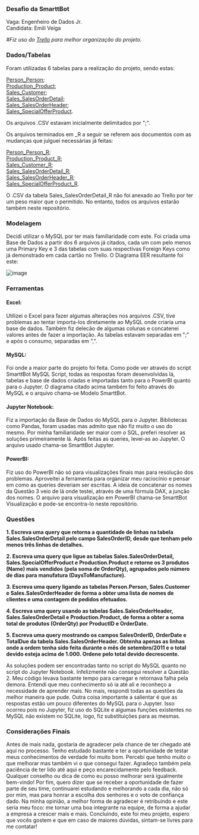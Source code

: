 ### **Desafio da SmarttBot** <br/> 
Vaga: Engenheiro de Dados Jr.<br/>
Candidata: Emili Veiga

*#Fiz uso do [Trello](https://trello.com/b/JoSEaRAx/smarttbot) para melhor organização do projeto.*<br/>


### **Dados/Tabelas** <br/>
Foram utilizadas 6 tabelas para a realização do projeto, sendo estas:

[Person_Person](https://trello.com/c/sDbklu37/4-personperson);<br/>
[Production_Product](https://trello.com/c/AvUL119B/6-productionproduct);<br/>
[Sales_Customer](https://trello.com/c/DAp74P41/8-salescustomer);<br/>
[Sales_SalesOrderDetail](https://trello.com/c/5wo7dXIm/10-salessalesorderdetail);<br/>
[Sales_SalesOrderHeader](https://trello.com/c/2l84cKOr/12-salessalesorderheader);<br/>
[Sales_SpecialOfferProduct](https://trello.com/c/rq0MFFJE/14-salesspecialofferproduct).<br/>

Os arquivos .CSV estavam inicialmente delimitados por ";".

Os arquivos terminados em _R a seguir se referem aos documentos com as mudanças que julguei necessárias já feitas:

[Person_Person_R](https://trello.com/c/FCHY0mYs/5-personpersonr);<br/>
[Production_Product_R](https://trello.com/c/Ix21nVSj/7-productionproductionr);<br/>
[Sales_Customer_R](https://trello.com/c/ZF6ECafA/9-salescustomerr);<br/>
[Sales_SalesOrderDetail_R](https://trello.com/c/9HniQHaJ/11-salessalesorderdetailr);<br/>
[Sales_SalesOrderHeader_R](https://trello.com/c/d7XYryvR/13-salessalesorderheaderr);<br/>
[Sales_SpecialOfferProduct_R](https://trello.com/c/3AyHtjX1/15-salesspecialofferproductr).<br/>

O .CSV da tabela Sales_SalesOrderDetail_R não foi anexado ao Trello por ter um peso maior que o permitido. No entanto, todos os arquivos estarão também neste repositório.

### **Modelagem** <br/>

Decidi utilizar o MySQL por ter mais familiaridade com este.
Foi criada uma Base de Dados a partir dos 6 arquivos já citados, cada um com pelo menos uma Primary Key e 3 das tabelas com suas respectivas Foreign Keys como já demonstrado em cada cartão no Trello.
O Diagrama EER resultante foi este:

![image](https://user-images.githubusercontent.com/21317788/163992966-53fd4a14-f20f-4317-aca9-2d44f85a48c0.png)

### **Ferramentas** <br/>

#### Excel: 
Utilizei o Excel para fazer algumas alterações nos arquivos .CSV, tive problemas ao tentar importa-los diretamente ao MySQL onde criaria uma base de dados. Também fiz delecão de algumas colunas e concatenei valores antes de fazer a importação. As tabelas estavam separadas em ";" e após o consumo, separadas em ",".

#### MySQL: 
Foi onde a maior parte do projeto foi feita. Como pode ver através do script SmarttBot MySQL Script, todas as respostas foram desenvolvidas lá, tabelas e base de dados criadas e importadas tanto para o PowerBI quanto para o Jupyter. O diagrama citado acima também foi feito através do MySQL e o arquivo chama-se Modelo SmarttBot.

#### Jupyter Notebook: 
Fiz a importação da Base de Dados do MySQL para o Jupyter. Bibliotecas como Pandas, foram usadas mas admito que não fiz muito o uso do mesmo. Por minha familiaridade ser maior com o SQL, preferi resolver as soluções primeiramente lá. Após feitas as queries, levei-as ao Jupyter. O arquivo usado chama-se SmarttBot Jupyter.

#### PowerBI: 
Fiz uso do PowerBI não só para visualizações finais mas para resolução dos problemas. Aproveitei a ferramenta para organizar meu raciocínio e pensar em como as queries deveriam ser escritas. A ideia de concatenar os nomes da Questão 3 veio de lá onde testei, através de uma fórmula DAX, a junção dos nomes.
O arquivo para visualização em PowerBI chama-se SmarttBot Visualização e pode-se encontra-lo neste repositório.

### **Questões** <br/>

**1. Escreva uma query que retorna a quantidade de linhas na tabela Sales.SalesOrderDetail pelo campo SalesOrderID, desde que tenham pelo menos três linhas de detalhes.**

**2. Escreva uma query que ligue as tabelas Sales.SalesOrderDetail, Sales.SpecialOfferProduct e Production.Product e retorne os 3 produtos (Name) mais vendidos (pela soma de OrderQty), agrupados pelo número de dias para manufatura (DaysToManufacture).**

**3. Escreva uma query ligando as tabelas Person.Person, Sales.Customer e Sales.SalesOrderHeader de forma a obter uma lista de nomes de clientes e uma contagem de pedidos efetuados.**

**4. Escreva uma query usando as tabelas Sales.SalesOrderHeader, Sales.SalesOrderDetail e Production.Product, de forma a obter a soma total de produtos (OrderQty) por ProductID e OrderDate.**

**5. Escreva uma query mostrando os campos SalesOrderID, OrderDate e TotalDue da tabela Sales.SalesOrderHeader. Obtenha apenas as linhas onde a ordem tenha sido feita durante o mês de setembro/2011 e o total devido esteja acima de 1.000. Ordene pelo total devido decrescente.**

As soluções podem ser encontradas tanto no script do MySQL quanto no script do Jupyter Notebook.
Infelizmente não consegui resolver a Questão 2. Meu código levava bastante tempo para carregar e retornava falha pela demora. Entendi que meu conhecimento só ia até ali e reconheço a necessidade de aprender mais. No mais, respondi todas as questões da melhor maneira que pude.
Outra coisa importante a salientar é que as respostas estão um pouco diferentes do MySQL para o Jupyter. Isso ocorreu pois no Jupyter, fiz uso do SQLite e algumas funções existentes no MySQL não existem no SQLite, logo, fiz substituições para as mesmas.

### **Considerações Finais** <br/>

Antes de mais nada, gostaria de agradecer pela chance de ter chegado até aqui no processo. Tenho estudado bastante e ter a oportunidade de testar meus conhecimentos de verdade foi muito bom. Percebi que tenho muito o que melhorar mas também vi o que consegui fazer.
Agradeço também pela paciência de ter lido até aqui e peço encarecidamente pelo feedback. Qualquer conselho ou dica de como eu posso melhorar será igualmente bem-vindo!
Por fim, quero dizer que se receber a oportunidade de fazer parte de seu time, continuarei estudando e melhorando a cada dia, não só por mim, mas para honrar a escolha dos senhores e o voto de confiança dado. Na minha opinião, a melhor forma de agradecer é retribuindo e este seria meu foco: me tornar uma boa integrante na equipe, de forma a ajudar a empresa a crescer mais e mais.
Concluindo, este foi meu projeto, espero que vocês gostem e que em caso de maiores dúvidas, sintam-se livres para me contatar!
